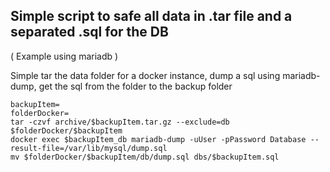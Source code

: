 ## Simple script to safe all data in .tar file and a separated .sql for the DB

( Example using mariadb )

Simple tar the data folder for a docker instance, dump a sql using mariadb-dump, get the sql from the folder to the backup folder

```
backupItem=
folderDocker=
tar -czvf archive/$backupItem.tar.gz --exclude=db $folderDocker/$backupItem
docker exec $backupItem_db mariadb-dump -uUser -pPassword Database --result-file=/var/lib/mysql/dump.sql
mv $folderDocker/$backupItem/db/dump.sql dbs/$backupItem.sql
```
